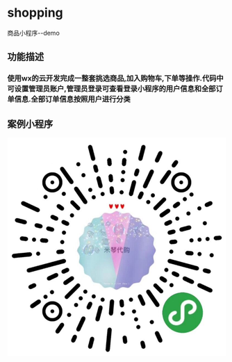 # shopping
商品小程序--demo
## 功能描述
### 使用wx的云开发完成一整套挑选商品,加入购物车,下单等操作.代码中可设置管理员账户,管理员登录可查看登录小程序的用户信息和全部订单信息.全部订单信息按照用户进行分类
## 案例小程序
![image](https://github.com/zhengxiangchen/shopping/raw/master/img/二维码.jpg)
